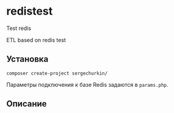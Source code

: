 # redistest
Test redis

ETL based on redis test

## Установка

```
composer create-project sergechurkin/
```

Параметры подключения к базе Redis задаются в `params.php`.

## Описание

